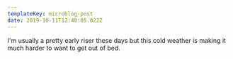 ```yaml
---
templateKey: microblog-post
date: 2019-10-11T12:40:05.022Z
---
```


I'm usually a pretty early riser these days but this cold weather is making it much harder to want to get out of bed.
